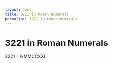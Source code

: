 ```yaml
---
layout: post
title: 3221 in Roman Numerals
permalink: 3221-in-roman-numerals
---
```


# 3221 in Roman Numerals

3221 = MMMCCXXI
